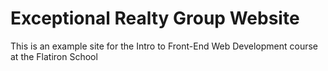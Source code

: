# Exceptional Realty Group Website
This is an example site for the Intro to Front-End Web Development course at the Flatiron School
